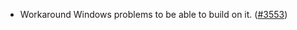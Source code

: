 - Workaround Windows problems to be able to build on it.
  ([\#3553](https://github.com/anoma/namada/pull/3553))
